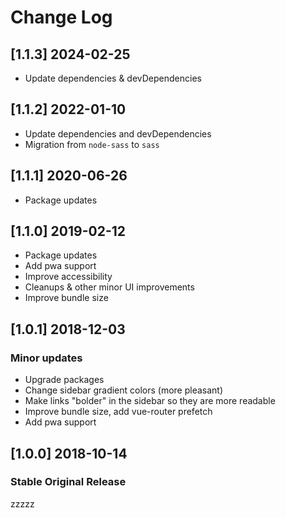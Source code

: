 # Change Log

## [1.1.3] 2024-02-25

- Update dependencies & devDependencies

## [1.1.2] 2022-01-10

- Update dependencies and devDependencies
- Migration from `node-sass` to `sass`

## [1.1.1] 2020-06-26

- Package updates

## [1.1.0] 2019-02-12

- Package updates
- Add pwa support
- Improve accessibility
- Cleanups & other minor UI improvements
- Improve bundle size

## [1.0.1] 2018-12-03

### Minor updates

- Upgrade packages
- Change sidebar gradient colors (more pleasant)
- Make links "bolder" in the sidebar so they are more readable
- Improve bundle size, add vue-router prefetch
- Add pwa support

## [1.0.0] 2018-10-14

### Stable Original Release

zzzzz
